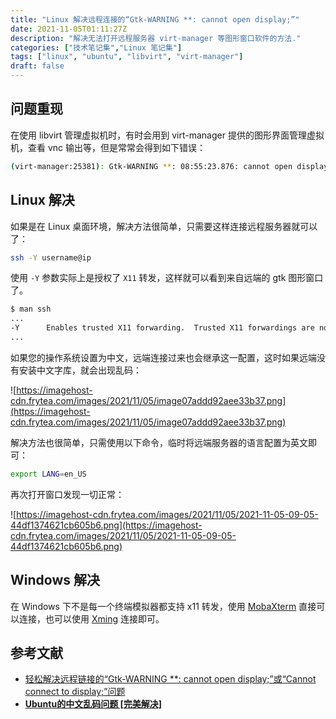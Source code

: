 ```yaml
---
title: "Linux 解决远程连接的“Gtk-WARNING **: cannot open display;”"
date: 2021-11-05T01:11:27Z
description: "解决无法打开远程服务器 virt-manager 等图形窗口软件的方法."
categories: ["技术笔记集","Linux 笔记集"]
tags: ["linux", "ubuntu", "libvirt", "virt-manager"]
draft: false
---
```


## 问题重现

在使用 libvirt 管理虚拟机时，有时会用到 virt-manager 提供的图形界面管理虚拟机，查看 vnc 输出等，但是常常会得到如下错误：

```bash
(virt-manager:25381): Gtk-WARNING **: 08:55:23.876: cannot open display:
```

## Linux 解决

如果是在 Linux 桌面环境，解决方法很简单，只需要这样连接远程服务器就可以了：

```bash
ssh -Y username@ip
```

使用 `-Y` 参数实际上是授权了 `X11` 转发，这样就可以看到来自远端的 gtk 图形窗口了。

```bash
$ man ssh
...
-Y      Enables trusted X11 forwarding.  Trusted X11 forwardings are not subjected to the X11 SECURITY extension controls.
...
```

如果您的操作系统设置为中文，远端连接过来也会继承这一配置，这时如果远端没有安装中文字库，就会出现乱码：

![https://imagehost-cdn.frytea.com/images/2021/11/05/image07addd92aee33b37.png](https://imagehost-cdn.frytea.com/images/2021/11/05/image07addd92aee33b37.png)

解决方法也很简单，只需使用以下命令，临时将远端服务器的语言配置为英文即可：

```bash
export LANG=en_US
```

再次打开窗口发现一切正常：

![https://imagehost-cdn.frytea.com/images/2021/11/05/2021-11-05-09-05-44df1374621cb605b6.png](https://imagehost-cdn.frytea.com/images/2021/11/05/2021-11-05-09-05-44df1374621cb605b6.png)

## Windows 解决

在 Windows 下不是每一个终端模拟器都支持 x11 转发，使用 [MobaXterm](https://mobaxterm.mobatek.net/) 直接可以连接，也可以使用 [Xming](https://sourceforge.net/projects/xming/?source=typ_redirect) 连接即可。

## 参考文献

- [轻松解决远程链接的“Gtk-WARNING **: cannot open display;”或“Cannot connect to display;”问题](https://blog.csdn.net/Rong_Toa/article/details/80365932)
- **[Ubuntu的中文乱码问题 [完美解决]](https://blog.csdn.net/weixin_39792252/article/details/80415550)**